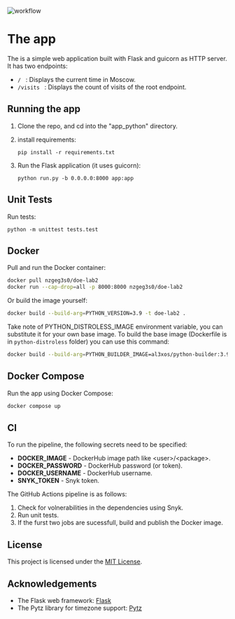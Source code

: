 ![workflow](https://github.com/TeaWhyDee/DOE-course-labs/actions/workflows/github-actions.yml/badge.svg)

# The app

The is a simple web application built with Flask and guicorn as HTTP server.\
It has two endpoints:

* `/ ` : Displays the current time in Moscow.
* `/visits ` : Displays the count of visits of the root endpoint.

## Running the app

1. Clone the repo, and cd into the "app\_python" directory.

2. install requirements:

   ```
   pip install -r requirements.txt
   ```

3. Run the Flask application (it uses guicorn):

   ```
   python run.py -b 0.0.0.0:8000 app:app
   ```

## Unit Tests

Run tests:

```
python -m unittest tests.test
```

## Docker

Pull and run the Docker container:

```bash
docker pull nzgeg3s0/doe-lab2
docker run --cap-drop=all -p 8000:8000 nzgeg3s0/doe-lab2
```

Or build the image yourself:

```bash
docker build --build-arg=PYTHON_VERSION=3.9 -t doe-lab2 .
```

Take note of PYTHON\_DISTROLESS\_IMAGE environment variable, you can substitute it for your own base image.
To build the base image (Dockerfile is in `python-distroless` folder) you can use this command:

```bash
docker build --build-arg=PYTHON_BUILDER_IMAGE=al3xos/python-builder:3.9-debian11 --build-arg=GOOGLE_DISTROLESS_BASE_IMAGE=gcr.io/distroless/cc -t python-distroless:3.9-debian11 .
```

## Docker Compose

Run the app using Docker Compose:

```bash
docker compose up
```

## CI

To run the pipeline, the following secrets need to be specified:

* **DOCKER\_IMAGE** - DockerHub image path like \<user>/\<package>.
* **DOCKER\_PASSWORD** - DockerHub password (or token).
* **DOCKER\_USERNAME** - DockerHub username.
* **SNYK\_TOKEN** - Snyk token.

The GitHub Actions pipeline is as follows:

1. Check for volnerabilities in the dependencies using Snyk.
2. Run unit tests.
3. If the furst two jobs are sucessfull, build and publish the Docker image.

## License

This project is licensed under the [MIT License](LICENSE).

## Acknowledgements

* The Flask web framework: [Flask](https://flask.palletsprojects.com/)
* The Pytz library for timezone support: [Pytz](https://pythonhosted.org/pytz/)
